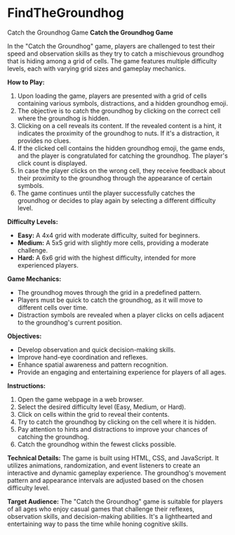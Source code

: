 # FindTheGroundhog
Catch the Groundhog Game
**Catch the Groundhog Game**

In the "Catch the Groundhog" game, players are challenged to test their speed and observation skills as they try to catch a mischievous groundhog that is hiding among a grid of cells. The game features multiple difficulty levels, each with varying grid sizes and gameplay mechanics.

**How to Play:**
1. Upon loading the game, players are presented with a grid of cells containing various symbols, distractions, and a hidden groundhog emoji.
2. The objective is to catch the groundhog by clicking on the correct cell where the groundhog is hidden.
3. Clicking on a cell reveals its content. If the revealed content is a hint, it indicates the proximity of the groundhog to nuts. If it's a distraction, it provides no clues.
4. If the clicked cell contains the hidden groundhog emoji, the game ends, and the player is congratulated for catching the groundhog. The player's click count is displayed.
5. In case the player clicks on the wrong cell, they receive feedback about their proximity to the groundhog through the appearance of certain symbols.
6. The game continues until the player successfully catches the groundhog or decides to play again by selecting a different difficulty level.

**Difficulty Levels:**
- **Easy:** A 4x4 grid with moderate difficulty, suited for beginners.
- **Medium:** A 5x5 grid with slightly more cells, providing a moderate challenge.
- **Hard:** A 6x6 grid with the highest difficulty, intended for more experienced players.

**Game Mechanics:**
- The groundhog moves through the grid in a predefined pattern.
- Players must be quick to catch the groundhog, as it will move to different cells over time.
- Distraction symbols are revealed when a player clicks on cells adjacent to the groundhog's current position.

**Objectives:**
- Develop observation and quick decision-making skills.
- Improve hand-eye coordination and reflexes.
- Enhance spatial awareness and pattern recognition.
- Provide an engaging and entertaining experience for players of all ages.

**Instructions:**
1. Open the game webpage in a web browser.
2. Select the desired difficulty level (Easy, Medium, or Hard).
3. Click on cells within the grid to reveal their contents.
4. Try to catch the groundhog by clicking on the cell where it is hidden.
5. Pay attention to hints and distractions to improve your chances of catching the groundhog.
6. Catch the groundhog within the fewest clicks possible.

**Technical Details:**
The game is built using HTML, CSS, and JavaScript. It utilizes animations, randomization, and event listeners to create an interactive and dynamic gameplay experience. The groundhog's movement pattern and appearance intervals are adjusted based on the chosen difficulty level.

**Target Audience:**
The "Catch the Groundhog" game is suitable for players of all ages who enjoy casual games that challenge their reflexes, observation skills, and decision-making abilities. It's a lighthearted and entertaining way to pass the time while honing cognitive skills.
